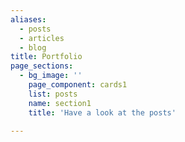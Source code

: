 ```yaml
---
aliases:
  - posts
  - articles
  - blog
title: Portfolio
page_sections:
  - bg_image: ''
    page_component: cards1
    list: posts
    name: section1
    title: 'Have a look at the posts'

---
```

